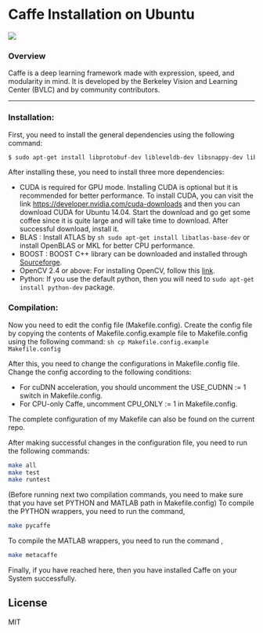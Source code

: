 # Caffe Installation on Ubuntu
<p align="left"> <img src="https://raw.githubusercontent.com/GKalliatakis/Adventures-in-deep-learning/master/logo.png?raw=true" /> </p>

### Overview
Caffe is a deep learning framework made with expression, speed, and modularity in mind. It is developed by the Berkeley Vision and Learning Center (BVLC) and by community contributors.

---


### Installation:
First, you need to install the general dependencies using the following command:
```sh
$ sudo apt-get install libprotobuf-dev libleveldb-dev libsnappy-dev libopencv-dev libboost-all-dev libhdf5-serial-dev libgflags-dev libgoogle-glog-dev liblmdb-dev protobuf-compiler
```

After installing these, you need to install three more dependencies:
- CUDA is required for GPU mode. Installing CUDA is optional but it is recommended for better performance. To install CUDA, you can visit the link https://developer.nvidia.com/cuda-downloads  and then you can download CUDA for Ubuntu 14.04. Start the download and go get some coffee since it is quite large and will take time to download. After successful download, install it. 
- BLAS : Install ATLAS by `sh sudo apt-get install libatlas-base-dev` or install OpenBLAS or MKL for better CPU performance.
- BOOST : BOOST C++ library can be downloaded and installed through [Sourceforge](https://sourceforge.net/projects/boost/files/boost/1.58.0/).
- OpenCV 2.4 or above: For installing OpenCV, follow this [link](http://docs.opencv.org/2.4/doc/tutorials/introduction/linux_install/linux_install.html).
- Python: If you use the default python, then you will need to `sudo apt-get install python-dev` package.
### Compilation:
Now you need to edit the config file (Makefile.config). Create the config file by copying the contents of Makefile.config.example file to Makefile.config using the following command:
```sh cp Makefile.config.example  Makefile.config ```

After this, you need to change the configurations in Makefile.config file. Change the config according to the following conditions:
- For cuDNN acceleration, you should uncomment the USE_CUDNN := 1 switch in Makefile.config.
- For CPU-only Caffe, uncomment CPU_ONLY := 1 in Makefile.config.

The complete configuration of my Makefile can also be found on the current repo.

After making successful changes in the configuration file, you need to run the following commands:

```sh 
make all
make test
make runtest
```

(Before running next two compilation commands, you need to make sure that you have set PYTHON and MATLAB path in Makefile.config)
To compile the PYTHON wrappers, you need to run the command,
```sh 
make pycaffe
```

To compile the MATLAB wrappers, you need to run the command ,
```sh 
make metacaffe
```

Finally, if you have reached here, then you have installed Caffe on your System successfully.  

License
----

MIT


[//]: # (These are reference links used in the body of this note and get stripped out when the markdown processor does its job. There is no need to format nicely because it shouldn't be seen. Thanks SO - http://stackoverflow.com/questions/4823468/store-comments-in-markdown-syntax)


   [dill]: <https://github.com/joemccann/dillinger>
   [git-repo-url]: <https://github.com/joemccann/dillinger.git>
   [john gruber]: <http://daringfireball.net>
   [@thomasfuchs]: <http://twitter.com/thomasfuchs>
   [df1]: <http://daringfireball.net/projects/markdown/>
   [markdown-it]: <https://github.com/markdown-it/markdown-it>
   [Ace Editor]: <http://ace.ajax.org>
   [node.js]: <http://nodejs.org>
   [Twitter Bootstrap]: <http://twitter.github.com/bootstrap/>
   [keymaster.js]: <https://github.com/madrobby/keymaster>
   [jQuery]: <http://jquery.com>
   [@tjholowaychuk]: <http://twitter.com/tjholowaychuk>
   [express]: <http://expressjs.com>
   [AngularJS]: <http://angularjs.org>
   [Gulp]: <http://gulpjs.com>

   [PlDb]: <https://github.com/joemccann/dillinger/tree/master/plugins/dropbox/README.md>
   [PlGh]:  <https://github.com/joemccann/dillinger/tree/master/plugins/github/README.md>
   [PlGd]: <https://github.com/joemccann/dillinger/tree/master/plugins/googledrive/README.md>
   [PlOd]: <https://github.com/joemccann/dillinger/tree/master/plugins/onedrive/README.md>
